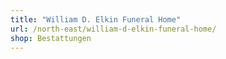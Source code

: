 ```yaml
---
title: "William D. Elkin Funeral Home"
url: /north-east/william-d-elkin-funeral-home/
shop: Bestattungen
---
```

